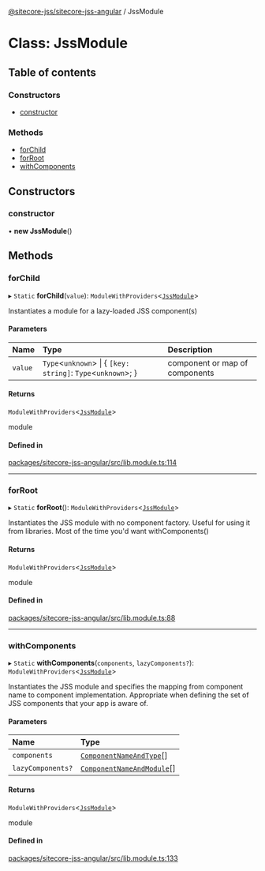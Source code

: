 [@sitecore-jss/sitecore-jss-angular](../README.md) / JssModule

# Class: JssModule

## Table of contents

### Constructors

- [constructor](JssModule.md#constructor)

### Methods

- [forChild](JssModule.md#forchild)
- [forRoot](JssModule.md#forroot)
- [withComponents](JssModule.md#withcomponents)

## Constructors

### constructor

• **new JssModule**()

## Methods

### forChild

▸ `Static` **forChild**(`value`): `ModuleWithProviders`\<[`JssModule`](JssModule.md)\>

Instantiates a module for a lazy-loaded JSS component(s)

#### Parameters

| Name | Type | Description |
| :------ | :------ | :------ |
| `value` | `Type`\<`unknown`\> \| \{ `[key: string]`: `Type`\<`unknown`\>;  } | component or map of components |

#### Returns

`ModuleWithProviders`\<[`JssModule`](JssModule.md)\>

module

#### Defined in

[packages/sitecore-jss-angular/src/lib.module.ts:114](https://github.com/Sitecore/jss/blob/fd2c15d9c/packages/sitecore-jss-angular/src/lib.module.ts#L114)

___

### forRoot

▸ `Static` **forRoot**(): `ModuleWithProviders`\<[`JssModule`](JssModule.md)\>

Instantiates the JSS module with no component factory.
Useful for using it from libraries. Most of the time you'd want withComponents()

#### Returns

`ModuleWithProviders`\<[`JssModule`](JssModule.md)\>

module

#### Defined in

[packages/sitecore-jss-angular/src/lib.module.ts:88](https://github.com/Sitecore/jss/blob/fd2c15d9c/packages/sitecore-jss-angular/src/lib.module.ts#L88)

___

### withComponents

▸ `Static` **withComponents**(`components`, `lazyComponents?`): `ModuleWithProviders`\<[`JssModule`](JssModule.md)\>

Instantiates the JSS module and specifies the mapping from component name to component implementation.
Appropriate when defining the set of JSS components that your app is aware of.

#### Parameters

| Name | Type |
| :------ | :------ |
| `components` | [`ComponentNameAndType`](ComponentNameAndType.md)[] |
| `lazyComponents?` | [`ComponentNameAndModule`](../interfaces/ComponentNameAndModule.md)[] |

#### Returns

`ModuleWithProviders`\<[`JssModule`](JssModule.md)\>

module

#### Defined in

[packages/sitecore-jss-angular/src/lib.module.ts:133](https://github.com/Sitecore/jss/blob/fd2c15d9c/packages/sitecore-jss-angular/src/lib.module.ts#L133)

